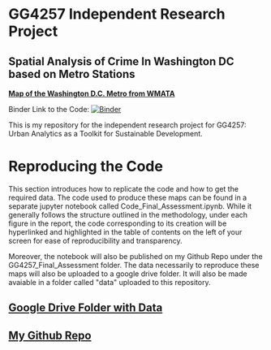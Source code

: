 # GG4257 Independent Research Project 
## Spatial Analysis of Crime In Washington DC based on Metro Stations

[**Map of the Washington D.C. Metro from WMATA**](https://github.com/issyollie/GG4257_Spatial_Analysis_DC_Crime/blob/main/metro_map.png)

Binder Link to the Code: [![Binder](https://mybinder.org/badge_logo.svg)](https://mybinder.org/v2/gh/issyollie/GG4257_Spatial_Analysis_DC_Crime/HEAD?labpath=Code_Final_Assessment.ipynb)

This is my repository for the independent research project for GG4257: Urban Analytics as a Toolkit for Sustainable Development. 

# Reproducing the Code

This section introduces how to replicate the code and how to get the required data. The code used to produce these maps can be found in a separate jupyter notebook called Code_Final_Assessment.ipynb. While it generally follows the structure outlined in the methodology, under each figure in the report, the code corresponding to its creation will be hyperlinked and highlighted in the table of contents on the left of your screen for ease of reproducibility and transparency. 

Moreover, the notebook will also be published on my Github Repo under the GG4257_Final_Assessment folder. The data necessarily to reproduce these maps will also be uploaded to a google drive folder. It will also be made avaiable in a folder called "data" uploaded to this repository. 


## [Google Drive Folder with Data](https://drive.google.com/drive/folders/1et0XGaiJSxSwMoZ6RygLpFl53QIQKlpY?usp=sharing)
## [My Github Repo](https://github.com/issyollie/GG4257_Final_Assessment)
